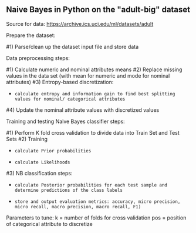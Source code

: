 ## Naive Bayes in Python on the "adult-big" dataset

Source for data: https://archive.ics.uci.edu/ml/datasets/adult

Prepare the dataset:

#1) Parse/clean up the dataset input file and store data

Data preprocessing steps:

#1) Calculate numeric and nominal attributes means
#2) Replace missing values in the data set (with mean for numeric and mode for nominal attributes)
#3) Entropy-based discretization: 
-	  calculate entropy and information gain to find best splitting values for nominal/ categorical attributes 
#4) Update the nominal attribute values with discretized values
 
Training and testing Naive Bayes classifier steps:

#1) Perform K fold cross validation to divide data into Train Set and Test Sets
#2) Training
-	  calculate Prior probabilities
-	  calculate Likelihoods

#3) NB classification steps:  
-	  calculate Posterior probabilities for each test sample and determine predictions of the class labels
-	  store and output evaluation metrics: accuracy, micro precision, micro recall, macro precision, macro recall, F1)

Parameters to tune: 
    k = number of folds for cross validation
    pos = position of categorical attribute to discretize
